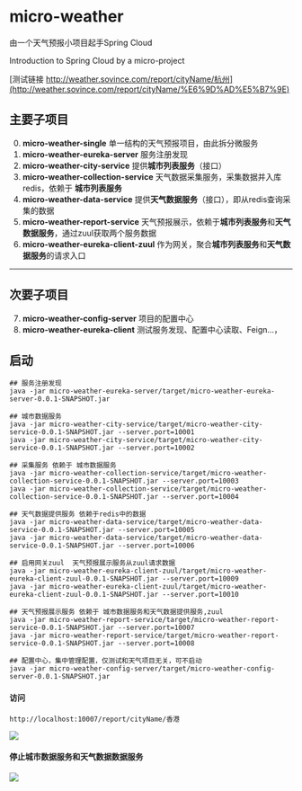 # micro-weather
由一个天气预报小项目起手Spring Cloud

Introduction to Spring Cloud by a micro-project

[测试链接 http://weather.sovince.com/report/cityName/杭州](http://weather.sovince.com/report/cityName/%E6%9D%AD%E5%B7%9E)

## 主要子项目
0. **micro-weather-single** 单一结构的天气预报项目，由此拆分微服务
1. **micro-weather-eureka-server** 服务注册发现
2. **micro-weather-city-service** 提供**城市列表服务**（接口）
3. **micro-weather-collection-service** 天气数据采集服务，采集数据并入库redis，依赖于 **城市列表服务**
4. **micro-weather-data-service** 提供**天气数据服务**（接口），即从redis查询采集的数据
5. **micro-weather-report-service** 天气预报展示，依赖于**城市列表服务**和**天气数据服务**，通过zuul获取两个服务数据
6. **micro-weather-eureka-client-zuul** 作为网关，聚合**城市列表服务**和**天气数据服务**的请求入口


---
## 次要子项目

7. **micro-weather-config-server** 项目的配置中心
8. **micro-weather-eureka-client** 测试服务发现、配置中心读取、Feign...，

## 启动
```
## 服务注册发现
java -jar micro-weather-eureka-server/target/micro-weather-eureka-server-0.0.1-SNAPSHOT.jar

## 城市数据服务
java -jar micro-weather-city-service/target/micro-weather-city-service-0.0.1-SNAPSHOT.jar --server.port=10001
java -jar micro-weather-city-service/target/micro-weather-city-service-0.0.1-SNAPSHOT.jar --server.port=10002

## 采集服务 依赖于 城市数据服务
java -jar micro-weather-collection-service/target/micro-weather-collection-service-0.0.1-SNAPSHOT.jar --server.port=10003
java -jar micro-weather-collection-service/target/micro-weather-collection-service-0.0.1-SNAPSHOT.jar --server.port=10004

## 天气数据提供服务 依赖于redis中的数据
java -jar micro-weather-data-service/target/micro-weather-data-service-0.0.1-SNAPSHOT.jar --server.port=10005
java -jar micro-weather-data-service/target/micro-weather-data-service-0.0.1-SNAPSHOT.jar --server.port=10006

## 启用网关zuul  天气预报展示服务从zuul请求数据
java -jar micro-weather-eureka-client-zuul/target/micro-weather-eureka-client-zuul-0.0.1-SNAPSHOT.jar --server.port=10009
java -jar micro-weather-eureka-client-zuul/target/micro-weather-eureka-client-zuul-0.0.1-SNAPSHOT.jar --server.port=10010

## 天气预报展示服务 依赖于 城市数据服务和天气数据提供服务,zuul
java -jar micro-weather-report-service/target/micro-weather-report-service-0.0.1-SNAPSHOT.jar --server.port=10007
java -jar micro-weather-report-service/target/micro-weather-report-service-0.0.1-SNAPSHOT.jar --server.port=10008

## 配置中心，集中管理配置，仅测试和天气项目无关，可不启动
java -jar micro-weather-config-server/target/micro-weather-config-server-0.0.1-SNAPSHOT.jar
```

#### 访问
```
http://localhost:10007/report/cityName/香港
```

![](http://image.sovince.com/20190711/weather-report-normal.png)

#### 停止城市数据服务和天气数据数据服务

![](http://image.sovince.com/20190711/weather-report-break.png)
